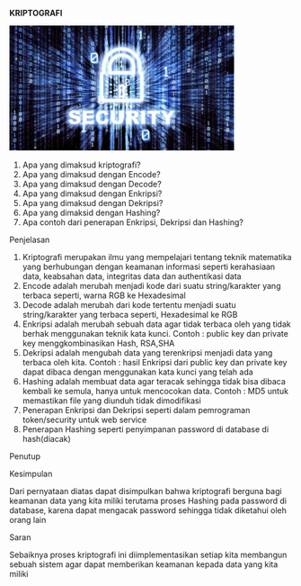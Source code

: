 **KRIPTOGRAFI**

<img src="https://github.com/Suriadizainuddin/Sistem-Keamanan-jaringan/blob/master/img/kriptografi.jpg" width="400px"> </p> 

1. Apa yang dimaksud kriptografi?
2. Apa yang dimaksud dengan Encode?
3. Apa yang dimaksud dengan Decode?
4. Apa yang dimaksud dengan Enkripsi?
5. Apa yang dimaksud dengan Dekripsi?
6. Apa yang dimaksid dengan Hashing?
7. Apa contoh dari penerapan Enkripsi, Dekripsi dan Hashing?

Penjelasan

1. Kriptografi merupakan ilmu yang mempelajari tentang teknik matematika yang berhubungan dengan keamanan informasi seperti kerahasiaan data, keabsahan data, integritas data dan authentikasi data
2. Encode adalah merubah menjadi kode dari suatu string/karakter yang terbaca seperti, warna RGB ke Hexadesimal
3. Decode adalah merubah dari kode tertentu menjadi suatu string/karakter yang terbaca seperti, Hexadesimal ke RGB
4. Enkripsi adalah merubah sebuah data agar tidak terbaca oleh yang tidak berhak menggunakan teknik kata kunci. Contoh : public key dan private key menggkombinasikan Hash, RSA,SHA
5. Dekripsi adalah mengubah data yang terenkripsi menjadi data yang terbaca oleh kita. Contoh : hasil Enkripsi dari public key dan private key dapat dibaca dengan menggunakan kata kunci yang telah ada
6. Hashing adalah membuat data agar teracak sehingga tidak bisa dibaca kembali ke semula, hanya untuk mencocokan data. Contoh : MD5 untuk memastikan file yang diunduh tidak dimodifikasi
7. Penerapan Enkripsi dan Dekripsi seperti dalam pemrograman token/security untuk web service
8. Penerapan Hashing seperti penyimpanan password di database di hash(diacak)

Penutup

 Kesimpulan

Dari pernyataan diatas dapat disimpulkan bahwa kriptografi berguna bagi keamanan data yang kita miliki terutama proses Hashing pada password di database, karena dapat mengacak password sehingga tidak diketahui oleh orang lain

Saran

Sebaiknya proses kriptografi ini diimplementasikan setiap kita membangun sebuah sistem agar dapat memberikan keamanan kepada data yang kita miliki